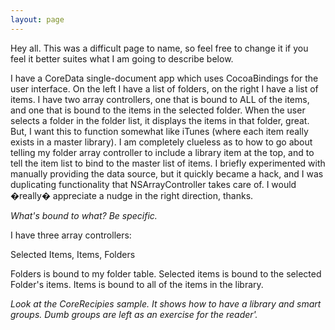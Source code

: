 ```yaml
---
layout: page
---
```


Hey all.  This was a difficult page to name, so feel free to change it if you feel it better suites what I am going to describe below.

I have a CoreData single-document app which uses CocoaBindings for the user interface.  On the left I have a list of folders, on the right I have a list of items.  I have two array controllers, one that is bound to ALL of the items, and one that is bound to the items in the selected folder.  When the user selects a folder in the folder list, it displays the items in that folder, great.  But, I want this to function somewhat like iTunes (where each item really exists in a master library).  I am completely clueless as to how to go about telling my folder array controller to include a library item at the top, and to tell the item list to bind to the master list of items.  I briefly experimented with manually providing the data source, but it quickly became a hack, and I was duplicating functionality that NSArrayController takes care of.  I would �really� appreciate a nudge in the right direction, thanks.

*What's bound to what? Be specific.*

I have three array controllers:

Selected Items,
Items,
Folders

Folders is bound to my folder table.  Selected items is bound to the selected Folder's items.  Items is bound to all of the items in the library.

*Look at the CoreRecipies sample. It shows how to have a library and smart groups. Dumb groups are left as an exercise for the reader'.*
